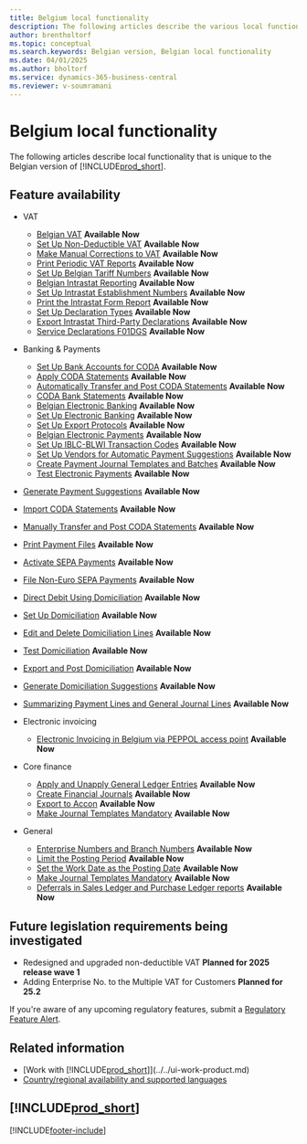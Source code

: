 ```yaml
---
title: Belgium local functionality
description: The following articles describe the various local functionalities in the Belgian version of Business Central.
author: brentholtorf
ms.topic: conceptual
ms.search.keywords: Belgian version, Belgian local functionality
ms.date: 04/01/2025
ms.author: bholtorf
ms.service: dynamics-365-business-central
ms.reviewer: v-soumramani
---
```


# Belgium local functionality

The following articles describe local functionality that is unique to the Belgian version of [!INCLUDE[prod_short](../../includes/prod_short.md)].  

## Feature availability

- VAT
  - [Belgian VAT](belgian-vat.md) **Available Now**
  - [Set Up Non-Deductible VAT](how-to-set-up-non-deductible-vat.md) **Available Now**
  - [Make Manual Corrections to VAT](how-to-make-manual-corrections-to-vat.md) **Available Now**
  - [Print Periodic VAT Reports](how-to-print-periodic-vat-reports.md) **Available Now**
  - [Set Up Belgian Tariff Numbers](how-to-set-up-belgian-tariff-numbers.md) **Available Now**
  - [Belgian Intrastat Reporting](belgian-intrastat-reporting.md) **Available Now**
  - [Set Up Intrastat Establishment Numbers](how-to-set-up-intrastat-establishment-numbers.md) **Available Now**
  - [Print the Intrastat Form Report](how-to-print-the-intrastat-form-report.md) **Available Now**
  - [Set Up Declaration Types](how-to-set-up-declaration-types.md) **Available Now**
  - [Export Intrastat Third-Party Declarations](how-to-export-intrastat-third-party-declararations.md) **Available Now**
  - [Service Declarations F01DGS](../../finance-how-setup-use-service-declaration.md) **Available Now**

- Banking & Payments
  - [Set Up Bank Accounts for CODA](how-to-set-up-bank-accounts-for-coda.md) **Available Now**
  - [Apply CODA Statements](how-to-apply-coda-statements.md) **Available Now**
  - [Automatically Transfer and Post CODA Statements](how-to-automatically-transfer-and-post-coda-statements.md) **Available Now**
  - [CODA Bank Statements](coda-bank-statements.md) **Available Now**
  - [Belgian Electronic Banking](belgian-electronic-banking.md) **Available Now**
  - [Set Up Electronic Banking](how-to-set-up-electronic-banking.md) **Available Now**
  - [Set Up Export Protocols](how-to-set-up-export-protocols.md) **Available Now**
  - [Belgian Electronic Payments](belgian-electronic-payments.md) **Available Now**
  - [Set Up IBLC-BLWI Transaction Codes](how-to-set-up-iblc-blwi-transaction-codes.md) **Available Now**
  - [Set Up Vendors for Automatic Payment Suggestions](how-to-set-up-vendors-for-automatic-payment-suggestions.md) **Available Now**
  - [Create Payment Journal Templates and Batches](how-to-create-payment-journal-templates-and-batches.md) **Available Now**
  - [Test Electronic Payments](how-to-test-electronic-payments.md) **Available Now**
- [Generate Payment Suggestions](how-to-generate-payment-suggestions.md) **Available Now**
- [Import CODA Statements](how-to-import-coda-statements.md) **Available Now**
- [Manually Transfer and Post CODA Statements](how-to-manually-transfer-and-post-coda-statements.md) **Available Now**
- [Print Payment Files](how-to-print-payment-files.md#print-a-payment-file) **Available Now**
- [Activate SEPA Payments](/dynamics365/business-central/LocalFunctionality/Belgium/belgian-electronic-payments#activate-sepa-payments) **Available Now**
- [File Non-Euro SEPA Payments](/dynamics365/business-central/LocalFunctionality/Belgium/belgian-electronic-payments#file-non-euro-sepa-payments) **Available Now**
- [Direct Debit Using Domiciliation](/dynamics365/business-central/LocalFunctionality/Belgium/direct-debit-using-domiciliation.md) **Available Now**
- [Set Up Domiciliation](/dynamics365/business-central/LocalFunctionality/Belgium/direct-debit-using-domiciliation#set-up-domiciliation) **Available Now**
- [Edit and Delete Domiciliation Lines](/dynamics365/business-central/LocalFunctionality/Belgium/direct-debit-using-domiciliation#edit-and-delete-domiciliation-lines) **Available Now**
- [Test Domiciliation](/dynamics365/business-central/LocalFunctionality/Belgium/direct-debit-using-domiciliation#test-domiciliation) **Available Now**
- [Export and Post Domiciliation](direct-debit-using-domiciliation#export-and-post-domiciliation) **Available Now**
- [Generate Domiciliation Suggestions](/dynamics365/business-central/LocalFunctionality/Belgium/direct-debit-using-domiciliation#generate-domiciliation-suggestions) **Available Now**
- [Summarizing Payment Lines and General Journal Lines](summarizing-payment-lines-and-general-journal-lines.md) **Available Now**

- Electronic invoicing
  - [Electronic Invoicing in Belgium via PEPPOL access point](../../finance-how-setup-edocuments-external.md) **Available Now**
  
- Core finance
  - [Apply and Unapply General Ledger Entries](how-to-apply-and-unapply-general-ledger-entries.md) **Available Now**
  - [Create Financial Journals](how-to-create-financial-journals.md) **Available Now**
  - [Export to Accon](how-to-export-to-accon.md) **Available Now**
  - [Make Journal Templates Mandatory](specify-journal-template-mandatory.md) **Available Now**

- General
  - [Enterprise Numbers and Branch Numbers](enterprise-numbers-and-branch-numbers.md) **Available Now**
  - [Limit the Posting Period](how-to-limit-the-posting-period.md) **Available Now**
  - [Set the Work Date as the Posting Date](how-to-set-the-work-date-as-the-posting-date.md) **Available Now**
  - [Make Journal Templates Mandatory](specify-journal-template-mandatory.md) **Available Now**
  - [Deferrals in Sales Ledger and Purchase Ledger reports](how-to-use-deferrals.md) **Available Now**

## Future legislation requirements being investigated

- Redesigned and upgraded non-deductible VAT **Planned for 2025 release wave 1**
- Adding Enterprise No. to the Multiple VAT for Customers **Planned for 25.2**

If you're aware of any upcoming regulatory features, submit a [Regulatory Feature Alert](https://forms.office.com/pages/responsepage.aspx?id=v4j5cvGGr0GRqy180BHbRwkeauYiJKZOpJ0CtKuVmJlURURaMlQ4Rk05UFY4NkVEOTA0MUU5WThXSC4u).

## Related information

- [Work with [!INCLUDE[prod_short](../../includes/prod_short.md)]](../../ui-work-product.md)  
- [Country/regional availability and supported languages](/dynamics365/business-central/dev-itpro/compliance/apptest-countries-and-translations)  

## [!INCLUDE[prod_short](../../includes/free_trial_md.md)]  

[!INCLUDE[footer-include](../../includes/footer-banner.md)]
